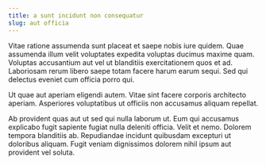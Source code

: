 ```yaml
---
title: a sunt incidunt non consequatur
slug: aut officia
---
```


Vitae ratione assumenda sunt placeat et saepe nobis iure quidem. Quae assumenda illum velit voluptates expedita voluptas ducimus maxime quam. Voluptas accusantium aut vel ut blanditiis exercitationem quos et ad. Laboriosam rerum libero saepe totam facere harum earum sequi. Sed qui delectus eveniet cum officia porro qui.

Ut quae aut aperiam eligendi autem. Vitae sint facere corporis architecto aperiam. Asperiores voluptatibus ut officiis non accusamus aliquam repellat.

Ab provident quas aut ut sed qui nulla laborum ut. Eum qui accusamus explicabo fugit sapiente fugiat nulla deleniti officia. Velit et nemo. Dolorem tempora blanditiis ab. Repudiandae incidunt quibusdam excepturi ut doloribus aliquam. Fugit veniam dignissimos dolorem nihil ipsum aut provident vel soluta.
